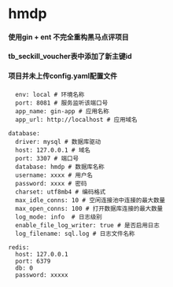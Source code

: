 # hmdp

#### 使用gin + ent 不完全重构黑马点评项目

#### tb_seckill_voucher表中添加了新主键id
#### 项目并未上传config.yaml配置文件
``` app:
  env: local # 环境名称
  port: 8081 # 服务监听该端口号
  app_name: gin-app # 应用名称
  app_url: http://localhost # 应用域名

database:
  driver: mysql # 数据库驱动
  host: 127.0.0.1 # 域名
  port: 3307 # 端口号
  database: hmdp # 数据库名称
  username: xxxx # 用户名
  password: xxxx # 密码
  charset: utf8mb4 # 编码格式
  max_idle_conns: 10 # 空闲连接池中连接的最大数量
  max_open_conns: 100 # 打开数据库连接的最大数量
  log_mode: info  # 日志级别
  enable_file_log_writer: true # 是否启用日志
  log_filename: sql.log # 日志文件名称

redis:
  host: 127.0.0.1
  port: 6379
  db: 0
  password: xxxxx
